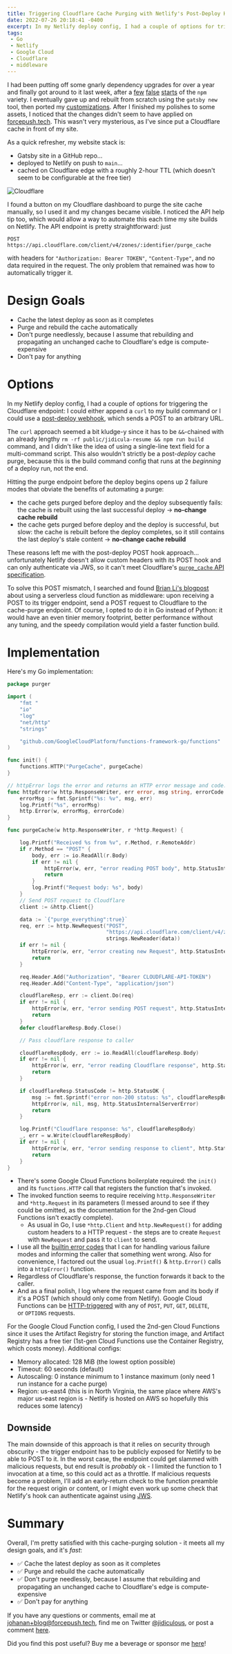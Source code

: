 ```yaml
---
title: Triggering Cloudflare Cache Purging with Netlify's Post-Deploy Hooks and a Google Cloud Function in Go
date: 2022-07-26 20:18:41 -0400
excerpt: In my Netlify deploy config, I had a couple of options for triggering the Cloudflare endpoint
tags:
 - Go
 - Netlify
 - Google Cloud
 - Cloudflare
 - middleware
---
```


I had been putting off some gnarly dependency upgrades for over a year and finally got around to it last week, after a [few](https://github.com/jidicula/forcepush/pull/174) [false](https://github.com/jidicula/forcepush/pull/242) [starts](https://github.com/jidicula/forcepush/pull/337) of the `npm` variety. I eventually gave up and rebuilt from scratch using the `gatsby new` tool, then ported my [customizations](https://forcepush.tech/the-great-gatsby-migration). After I finished my polishes to some assets, I noticed that the changes didn't seem to have applied on [forcepush.tech](http://forcepush.tech). This wasn't very mysterious, as I've since put a Cloudflare cache in front of my site.

As a quick refresher, my website stack is:

- Gatsby site in a GitHub repo...
- deployed to Netlify on push to `main`...
- cached on Cloudflare edge with a roughly 2-hour TTL (which doesn't seem to be configurable at the free tier)

![Cloudflare](../assets/purge-cache.png "Cloudflare Cache purge panel")

I found a button on my Cloudflare dashboard to purge the site cache manually, so I used it and my changes became visible. I noticed the API help tip too, which would allow a way to automate this each time my site builds on Netlify. The API endpoint is pretty straightforward: just 
```
POST https://api.cloudflare.com/client/v4/zones/:identifier/purge_cache
```
with headers for `"Authorization: Bearer TOKEN"`, `"Content-Type"`, and no data required in the request. The only problem that remained was how to automatically trigger it.

# Design Goals

* Cache the latest deploy as soon as it completes
* Purge and rebuild the cache automatically
* Don't purge needlessly, because I assume that rebuilding and propagating an unchanged cache to Cloudflare's edge is compute-expensive
* Don't pay for anything

# Options

In my Netlify deploy config, I had a couple of options for triggering the Cloudflare endpoint: I could either append a `curl` to my build command or I could use a [post-deploy webhook](https://docs.netlify.com/site-deploys/notifications/#outgoing-webhooks), which sends a POST to an arbitrary URL.

The `curl` approach seemed a bit kludge-y since it has to be `&&`-chained with an already lengthy `rm -rf public/jidicula-resume && npm run build` command, and I didn't like the idea of using a single-line text field for a multi-command script. This also wouldn't strictly be a post-*deploy* cache purge, because this is the build command config that runs at the *beginning* of a deploy run, not the end.

Hitting the purge endpoint before the deploy begins opens up 2 failure modes that obviate the benefits of automating a purge:
  * the cache gets purged before deploy and the deploy subsequently fails: the cache is rebuilt using the last successful deploy -> **no-change cache rebuild**
  * the cache gets purged before deploy and the deploy is successful, but slow: the cache is rebuilt before the deploy completes, so it still contains the last deploy's stale content -> **no-change cache rebuild**

These reasons left me with the post-deploy POST hook approach... unfortunately Netlify doesn't allow custom headers with its POST hook and can only authenticate via JWS, so it can't meet Cloudflare's [`purge_cache` API specification](https://api.cloudflare.com/#zone-purge-all-files).

To solve this POST mismatch, I searched and found [Brian Li's blogpost](https://brianli.com/how-to-automatically-clear-cloudflare-cache-after-deploying-a-netlify-site/) about using a serverless cloud function as middleware: upon receiving a POST to its trigger endpoint, send a POST request to Cloudflare to the cache-purge endpoint. Of course, I opted to do it in Go instead of Python: it would have an even tinier memory footprint, better performance without any tuning, and the speedy compilation would yield a faster function build.

# Implementation

Here's my Go implementation:

``` go 
package purger

import (
	"fmt "
	"io"
	"log"
	"net/http"
	"strings"

	"github.com/GoogleCloudPlatform/functions-framework-go/functions"
)

func init() {
	functions.HTTP("PurgeCache", purgeCache)
}

// httpError logs the error and returns an HTTP error message and code.
func httpError(w http.ResponseWriter, err error, msg string, errorCode int) {
	errorMsg := fmt.Sprintf("%s: %v", msg, err)
	log.Printf("%s", errorMsg)
	http.Error(w, errorMsg, errorCode)
}

func purgeCache(w http.ResponseWriter, r *http.Request) {

	log.Printf("Received %s from %v", r.Method, r.RemoteAddr)
	if r.Method == "POST" {
		body, err := io.ReadAll(r.Body)
		if err != nil {
			httpError(w, err, "error reading POST body", http.StatusInternalServerError)
			return
		}
		log.Printf("Request body: %s", body)
	}
	// Send POST request to Cloudflare
	client := &http.Client{}

	data := `{"purge_everything":true}`
	req, err := http.NewRequest("POST",
                                "https://api.cloudflare.com/client/v4/zones/ZONE_ID/purge_cache", 
                                strings.NewReader(data))
	if err != nil {
		httpError(w, err, "error creating new Request", http.StatusInternalServerError)
		return
	}

	req.Header.Add("Authorization", "Bearer CLOUDFLARE-API-TOKEN")
	req.Header.Add("Content-Type", "application/json")

	cloudflareResp, err := client.Do(req)
	if err != nil {
		httpError(w, err, "error sending POST request", http.StatusInternalServerError)
		return
	}
	defer cloudflareResp.Body.Close()

	// Pass cloudflare response to caller

	cloudflareRespBody, err := io.ReadAll(cloudflareResp.Body)
	if err != nil {
		httpError(w, err, "error reading Cloudflare response", http.StatusInternalServerError)
		return
	}

	if cloudflareResp.StatusCode != http.StatusOK {
		msg := fmt.Sprintf("error non-200 status: %s", cloudflareRespBody)
		httpError(w, nil, msg, http.StatusInternalServerError)
		return
	}

	log.Printf("Cloudflare response: %s", cloudflareRespBody)
	_, err = w.Write(cloudflareRespBody)
	if err != nil {
		httpError(w, err, "error sending response to client", http.StatusInternalServerError)
		return
	}
}
```

- There's some Google Cloud Functions boilerplate required: the `init()` and its `functions.HTTP` call that registers the function that's invoked.
- The invoked function seems to require receiving `http.ResponseWriter` and `*http.Request` in its parameters (I messed around to see if they could be omitted, as the documentation for the 2nd-gen Cloud Functions isn't exactly complete).
    - As usual in Go, I use `*http.Client` and `http.NewRequest()` for adding custom headers to a HTTP request - the steps are to create `Request` with `NewRequest` and pass it to `client` to send.
- I use all the [builtin error codes](https://pkg.go.dev/net/http#pkg-constants) that I can for handling various failure modes and informing the caller that something went wrong. Also for convenience, I factored out the usual `log.Printf()` & `http.Error()` calls into a `httpError()` function.
- Regardless of Cloudflare's response, the function forwards it back to the caller.
- And as a final polish, I log where the request came from and its body if it's a POST (which should only come from Netlify). Google Cloud Functions can be [HTTP-triggered](https://cloud.google.com/functions/docs/calling/http) with any of `POST`, `PUT`, `GET`, `DELETE`, or `OPTIONS` requests.

For the Google Cloud Function config, I used the 2nd-gen Cloud Functions since it uses the Artifact Registry for storing the function image, and Artifact Registry has a free tier (1st-gen Cloud Functions use the Container Registry, which costs money). Additional configs:
  * Memory allocated: 128 MiB (the lowest option possible)
  * Timeout: 60 seconds (default)
  * Autoscaling: 0 instance minimum to 1 instance maximum (only need 1 run instance for a cache purge)
  * Region: us-east4 (this is in North Virginia, the same place where AWS's major us-east region is - Netlify is hosted on AWS so hopefully this reduces some latency)

## Downside

The main downside of this approach is that it relies on security through obscurity - the trigger endpoint has to be publicly exposed for Netlify to be able to POST to it. In the worst case, the endpoint could get slammed with malicious requests, but end result is *probably* ok - I limited the function to 1 invocation at a time, so this could act as a throttle. If malicious requests become a problem, I'll add an early-return check to the function preamble for the request origin or content, or I might even work up some check that Netlify's hook can authenticate against using [JWS](https://docs.netlify.com/site-deploys/notifications/#payload-signature).

# Summary

Overall, I'm pretty satisfied with this cache-purging solution - it meets all my design goals, and it's *fast*:
  * ✅ Cache the latest deploy as soon as it completes
  * ✅ Purge and rebuild the cache automatically
  * ✅ Don't purge needlessly, because I assume that rebuilding and propagating an unchanged cache to Cloudflare's edge is compute-expensive
  * ✅ Don't pay for anything

If you have any questions or comments, email me at johanan+blog@forcepush.tech, find me on Twitter [@jidiculous](http://twitter.com/jidiculous), or post a comment [here](https://dev.to/jidicula/triggering-cloudflare-cache-purging-with-netlifys-post-deploy-hooks-and-a-google-cloud-function-in-go-26ke).

Did you find this post useful? Buy me a beverage or sponsor me [here](https://github.com/sponsors/jidicula)!
